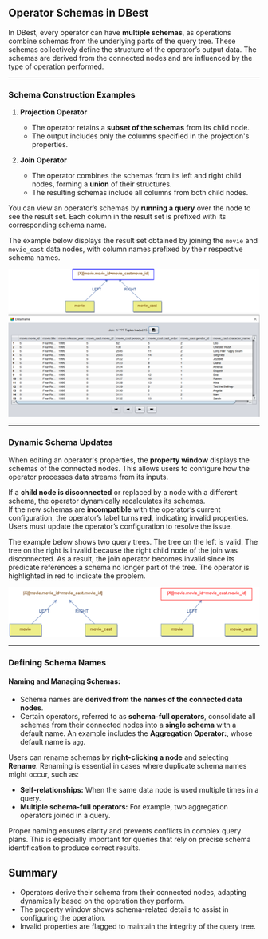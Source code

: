 ## Operator Schemas in DBest

In DBest, every operator can have **multiple schemas**, as operations combine schemas from the underlying parts of the query tree. These schemas collectively define the structure of the operator’s output data. The schemas are derived from the connected nodes and are influenced by the type of operation performed.

---

### Schema Construction Examples

1. **Projection Operator**  
   - The operator retains a **subset of the schemas** from its child node.  
   - The output includes only the columns specified in the projection's properties.

2. **Join Operator**  
   - The operator combines the schemas from its left and right child nodes, forming a **union** of their structures.  
   - The resulting schemas include all columns from both child nodes.

You can view an operator’s schemas by **running a query** over the node to see the result set. Each column in the result set is prefixed with its corresponding schema name.

The example below displays the result set obtained by joining the `movie` and `movie_cast` data nodes, with column names prefixed by their respective schema names.
 
<img src="assets/images/join-schemas.png" alt="Schemas Constructed by a Join" width="900"/>

---

### Dynamic Schema Updates

When editing an operator's properties, the **property window** displays the schemas of the connected nodes. This allows users to configure how the operator processes data streams from its inputs.

If a **child node is disconnected** or replaced by a node with a different schema, the operator dynamically recalculates its schemas.  
If the new schemas are **incompatible** with the operator’s current configuration, the operator’s label turns **red**, indicating invalid properties.  
Users must update the operator’s configuration to resolve the issue.

The example below shows two query trees. The tree on the left is valid. The tree on the right is invalid because the right child node of the join was disconnected. As a result, the join operator becomes invalid since its predicate references a schema no longer part of the tree. The operator is highlighted in red to indicate the problem.

<img src="assets/images/red-flag.png" alt="Join with a broken reference" width="700"/>


---

### Defining Schema Names

#### Naming and Managing Schemas:
- Schema names are **derived from the names of the connected data nodes**.  
- Certain operators, referred to as **schema-full operators**, consolidate all schemas from their connected nodes into a **single schema** with a default name. An example includes the **Aggregation Operator:**, whose default name is `agg`.  
 
Users can rename schemas by **right-clicking a node** and selecting **Rename**.  Renaming is essential in cases where duplicate schema names might occur, such as:
  - **Self-relationships:** When the same data node is used multiple times in a query.
  - **Multiple schema-full operators:** For example, two aggregation operators joined in a query.

Proper naming ensures clarity and prevents conflicts in complex query plans. This is especially important for queries that rely on precise schema identification to produce correct results.



## Summary
- Operators derive their schema from their connected nodes, adapting dynamically based on the operation they perform.
- The property window shows schema-related details to assist in configuring the operation.
- Invalid properties are flagged to maintain the integrity of the query tree.


